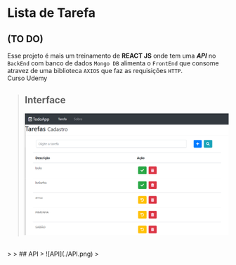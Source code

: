 # Lista de Tarefa
## (TO DO)

Esse projeto é mais um treinamento de **REACT JS** onde tem uma ***API***  no `BackEnd` com banco de dados `Mongo DB`
alimenta o `FrontEnd` que consome atravez de uma biblioteca `AXIOS` que faz as requisições `HTTP`.<br>
Curso Udemy<br>
>
> ## Interface
> ![interface](./interface.png)
><br>
<br>
>
> ## API
> ![API](./API.png)
><br>
<br>



